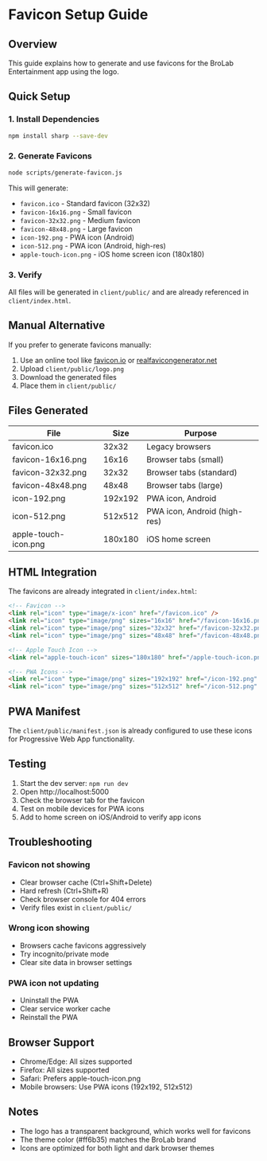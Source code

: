 # Favicon Setup Guide

## Overview

This guide explains how to generate and use favicons for the BroLab Entertainment app using the logo.

## Quick Setup

### 1. Install Dependencies

```bash
npm install sharp --save-dev
```

### 2. Generate Favicons

```bash
node scripts/generate-favicon.js
```

This will generate:

- `favicon.ico` - Standard favicon (32x32)
- `favicon-16x16.png` - Small favicon
- `favicon-32x32.png` - Medium favicon
- `favicon-48x48.png` - Large favicon
- `icon-192.png` - PWA icon (Android)
- `icon-512.png` - PWA icon (Android, high-res)
- `apple-touch-icon.png` - iOS home screen icon (180x180)

### 3. Verify

All files will be generated in `client/public/` and are already referenced in `client/index.html`.

## Manual Alternative

If you prefer to generate favicons manually:

1. Use an online tool like [favicon.io](https://favicon.io/) or [realfavicongenerator.net](https://realfavicongenerator.net/)
2. Upload `client/public/logo.png`
3. Download the generated files
4. Place them in `client/public/`

## Files Generated

| File                 | Size    | Purpose                      |
| -------------------- | ------- | ---------------------------- |
| favicon.ico          | 32x32   | Legacy browsers              |
| favicon-16x16.png    | 16x16   | Browser tabs (small)         |
| favicon-32x32.png    | 32x32   | Browser tabs (standard)      |
| favicon-48x48.png    | 48x48   | Browser tabs (large)         |
| icon-192.png         | 192x192 | PWA icon, Android            |
| icon-512.png         | 512x512 | PWA icon, Android (high-res) |
| apple-touch-icon.png | 180x180 | iOS home screen              |

## HTML Integration

The favicons are already integrated in `client/index.html`:

```html
<!-- Favicon -->
<link rel="icon" type="image/x-icon" href="/favicon.ico" />
<link rel="icon" type="image/png" sizes="16x16" href="/favicon-16x16.png" />
<link rel="icon" type="image/png" sizes="32x32" href="/favicon-32x32.png" />
<link rel="icon" type="image/png" sizes="48x48" href="/favicon-48x48.png" />

<!-- Apple Touch Icon -->
<link rel="apple-touch-icon" sizes="180x180" href="/apple-touch-icon.png" />

<!-- PWA Icons -->
<link rel="icon" type="image/png" sizes="192x192" href="/icon-192.png" />
<link rel="icon" type="image/png" sizes="512x512" href="/icon-512.png" />
```

## PWA Manifest

The `client/public/manifest.json` is already configured to use these icons for Progressive Web App functionality.

## Testing

1. Start the dev server: `npm run dev`
2. Open http://localhost:5000
3. Check the browser tab for the favicon
4. Test on mobile devices for PWA icons
5. Add to home screen on iOS/Android to verify app icons

## Troubleshooting

### Favicon not showing

- Clear browser cache (Ctrl+Shift+Delete)
- Hard refresh (Ctrl+Shift+R)
- Check browser console for 404 errors
- Verify files exist in `client/public/`

### Wrong icon showing

- Browsers cache favicons aggressively
- Try incognito/private mode
- Clear site data in browser settings

### PWA icon not updating

- Uninstall the PWA
- Clear service worker cache
- Reinstall the PWA

## Browser Support

- Chrome/Edge: All sizes supported
- Firefox: All sizes supported
- Safari: Prefers apple-touch-icon.png
- Mobile browsers: Use PWA icons (192x192, 512x512)

## Notes

- The logo has a transparent background, which works well for favicons
- The theme color (#ff6b35) matches the BroLab brand
- Icons are optimized for both light and dark browser themes
